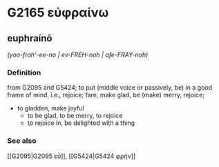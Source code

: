 # G2165 εὐφραίνω

## euphraínō

_(yoo-frah'-ee-no | ev-FREH-noh | afe-FRAY-noh)_

### Definition

from G2095 and G5424; to put (middle voice or passively, be) in a good frame of mind, i.e., rejoice; fare, make glad, be (make) merry, rejoice; 

- to gladden, make joyful
  - to be glad, to be merry, to rejoice
  - to rejoice in, be delighted with a thing

### See also

[[G2095|G2095 εὖ]], [[G5424|G5424 φρήν]]
